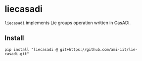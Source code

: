 # liecasadi

`liecasadi` implements Lie groups operation written in CasADi.

## Install

```
pip install "liecasadi @ git+https://github.com/ami-iit/lie-casadi.git"
```
